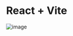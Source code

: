 # React + Vite
![image](https://github.com/user-attachments/assets/061d3477-d6e4-47d5-9929-e961fe2b5515)
